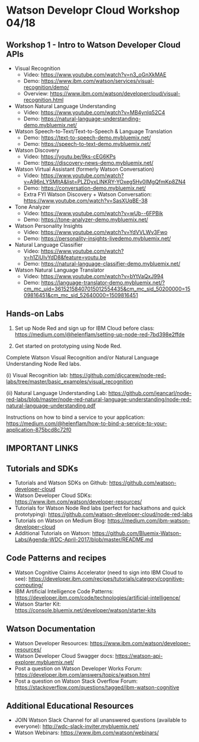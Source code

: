 # Watson Developr Cloud Workshop 04/18

## Workshop 1 - Intro to Watson Developer Cloud APIs
* Visual Recognition
  * Video: https://www.youtube.com/watch?v=n3_oGnXkMAE
  * Demo: https://www.ibm.com/watson/services/visual-recognition/demo/
  * Overview: https://www.ibm.com/watson/developercloud/visual-recognition.html
* Watson Natural Language Understanding
  * Video: https://www.youtube.com/watch?v=MB4ynlq52C4
  * Demo: https://natural-language-understanding-demo.mybluemix.net/ 
* Watson Speech-to-Text/Text-to-Speech & Language Translation 
  * Demo: https://text-to-speech-demo.mybluemix.net/
  * Demo: https://speech-to-text-demo.mybluemix.net/
* Watson Discovery
  * Video: https://youtu.be/9ks-cEG6KPs
  * Demo: https://discovery-news-demo.mybluemix.net/
* Watson Virtual Assistant (formerly Watson Conversation) 
  * Video: https://www.youtube.com/watch?v=A96nLYSMltA&list=PLZDyxLlNKRY-YOxeg5Hv0IMgQfmKp8ZN4
  * Demo: https://conversation-demo.mybluemix.net/
  * Extra FYI Watson Discovery + Watson Conversation: https://www.youtube.com/watch?v=SasXUqBE-38
* Tone Analyzer 
  * Video: https://www.youtube.com/watch?v=wUb--6FPBik
  * Demo: https://tone-analyzer-demo.mybluemix.net/
* Watson Personality Insights
  * Video: https://www.youtube.com/watch?v=YdVVLWv3Fwo
  * Demo: https://personality-insights-livedemo.mybluemix.net/
* Natural Language Classifier
  * Video: https://www.youtube.com/watch?v=h1ZiUIvYdD8&feature=youtu.be
  * Demo: https://natural-language-classifier-demo.mybluemix.net/
* Watson Natural Language Translator 
  * Video: https://www.youtube.com/watch?v=bYtVaQxJ994 
  * Demo: https://language-translator-demo.mybluemix.net/?cm_mc_uid=36152158407015012554435&cm_mc_sid_50200000=1509816451&cm_mc_sid_52640000=1509816451

## Hands-on Labs

1. Set up Node Red and sign up for IBM Cloud before class: https://medium.com/@helenflam/setting-up-node-red-7bd398e2ffde

2. Get started on prototyping using Node Red. 

Complete  Watson Visual Recognition and/or Natural Language Understanding Node Red labs. 

(i) Visual Recognition lab: https://github.com/djccarew/node-red-labs/tree/master/basic_examples/visual_recognition

(ii) Natural Language Understanding Lab: https://github.com/jeancarl/node-red-labs/blob/master/node-red-natural-language-understanding/node-red-natural-language-understanding.pdf

Instructions on how to bind a service to your application: https://medium.com/@helenflam/how-to-bind-a-service-to-your-application-875bcd8c72f0


## IMPORTANT LINKS 

## Tutorials and SDKs
* Tutorials and Watson SDKs on Github: https://github.com/watson-developer-cloud
* Watson Developer Cloud SDKs: https://www.ibm.com/watson/developer-resources/
* Tutorials for Watson Node Red labs (perfect for hackathons and quick prototyping): https://github.com/watson-developer-cloud/node-red-labs
* Tutorials on Watson on Medium Blog: https://medium.com/ibm-watson-developer-cloud
* Additional Tutorials on Watson: https://github.com/Bluemix-Watson-Labs/Agenda-WDC-April-2017/blob/master/README.md

## Code Patterns and recipes
* Watson Cognitive Claims Accelerator (need to sign into IBM Cloud to see): https://developer.ibm.com/recipes/tutorials/category/cognitive-computing/
* IBM Artificial Intelligence Code Patterns: https://developer.ibm.com/code/technologies/artificial-intelligence/
* Watson Starter Kit: https://console.bluemix.net/developer/watson/starter-kits

## Watson Documentation 

* Watson Developer Resources: https://www.ibm.com/watson/developer-resources/
* Watson Developer Cloud Swagger docs: https://watson-api-explorer.mybluemix.net/
* Post a question on Watson Developer Works Forum: https://developer.ibm.com/answers/topics/watson.html
* Post a question on Watson Stack Overflow Forum: https://stackoverflow.com/questions/tagged/ibm-watson-cognitive

## Additional Educational Resources 
* JOIN Watson Slack Channel for all unanswered questions (available to everyone): http://wdc-slack-inviter.mybluemix.net/
* Watson Webinars: https://www.ibm.com/watson/webinars/


